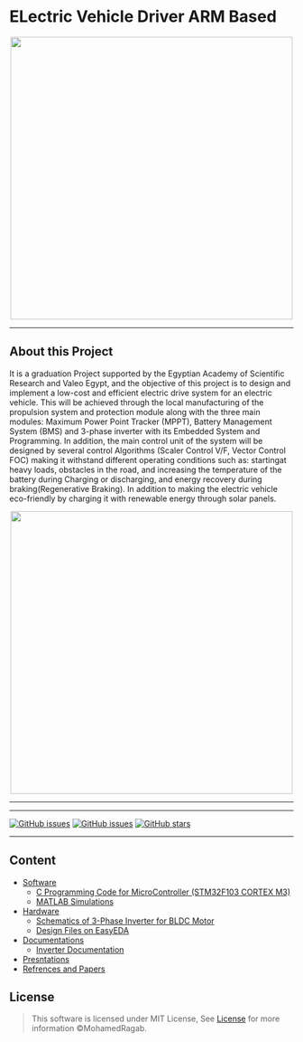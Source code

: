 # ELectric Vehicle Driver ARM Based

<div align='center'>
<img height="500px" src="https://user-images.githubusercontent.com/38363762/160945403-9356d60a-31d5-4852-b8f4-4246a0c8bf4d.png">
</div>
<hr/>

## About this Project
It is a graduation Project supported by the Egyptian Academy of Scientific Research and Valeo Egypt, and the objective of this project is to design and implement a low-cost and efficient electric drive system for an electric vehicle. This will be achieved through the local manufacturing of the propulsion system and protection module along with the three main modules: Maximum Power Point Tracker (MPPT), Battery Management System (BMS) and 3-phase inverter with its Embedded System and Programming. In addition, the main control unit of the system will be designed by several control Algorithms (Scaler Control V/F, Vector Control FOC) making it withstand different operating conditions such as: startingat heavy loads, obstacles in the road, and increasing the temperature of the battery during Charging or discharging, and energy recovery during braking(Regenerative Braking). In addition to making the electric vehicle eco-friendly by charging it with renewable energy through solar panels.


<div align='center'>
<img height="500px" src="https://user-images.githubusercontent.com/38363762/161137977-457fe7e1-4801-4f28-b55f-5417bbccae71.png">
</div>
<hr/>

<hr/>

[![GitHub issues](https://img.shields.io/github/contributors/MohamedRagaab/ELectric-Vehicle-Drive-System-ARM-Based-MC)](https://github.com/MohamedRagaab/ELectric-Vehicle-Drive-System-ARM-Based-MC/contributors)
[![GitHub issues](https://img.shields.io/github/issues/MohamedRagaab/ELectric-Vehicle-Drive-System-ARM-Based-MC)](https://github.com/MohamedRagaab/ELectric-Vehicle-Drive-System-ARM-Based-MC)
[![GitHub stars](https://img.shields.io/github/stars/MohamedRagaab/ELectric-Vehicle-Drive-System-ARM-Based-MC)](https://github.com/MohamedRagaab/ELectric-Vehicle-Drive-System-ARM-Based-MC)

 <hr/>
  

## Content
* [Software](https://github.com/MohamedRagaab/ELectric-Vehicle-Drive-System-ARM-Based-MC/tree/main/Software)
  * [C Programming Code for MicroController (STM32F103 CORTEX M3)](https://github.com/MohamedRagaab/ELectric-Vehicle-Drive-System-ARM-Based-MC/tree/main/Software/C%20code%20for%20MC)
  * [MATLAB Simulations](https://github.com/MohamedRagaab/ELectric-Vehicle-Drive-System-ARM-Based-MC/tree/main/Software/MATLAB%20Simulation)
* [Hardware](https://github.com/MohamedRagaab/ELectric-Vehicle-Drive-System-ARM-Based-MC/tree/main/Hardware)
  * [Schematics of 3-Phase Inverter for BLDC Motor](https://github.com/MohamedRagaab/ELectric-Vehicle-Drive-System-ARM-Based-MC/tree/main/Hardware/Schematics) 
  * [Design Files on EasyEDA](https://github.com/MohamedRagaab/ELectric-Vehicle-Drive-System-ARM-Based-MC/tree/main/Hardware/Design%20Files%20on%20EasyEDA)
* [Documentations](https://github.com/MohamedRagaab/ELectric-Vehicle-Drive-System-ARM-Based-MC/tree/main/Documentations)
  * [Inverter Documentation](https://github.com/MohamedRagaab/ELectric-Vehicle-Drive-System-ARM-Based-MC/tree/main/Documentations)
* [Presntations](https://github.com/MohamedRagaab/ELectric-Vehicle-Drive-System-ARM-Based-MC/tree/main/Presentations) 
* [Refrences and Papers](https://github.com/MohamedRagaab/ELectric-Vehicle-Drive-System-ARM-Based-MC/tree/main/References%20and%20Papers)

## License

> This software is licensed under MIT License, See [License](https://github.com/MohamedRagaab/ELectric-Vehicle-Drive-System-ARM-Based-MC/blob/main/LICENSE) for more information ©MohamedRagab.

